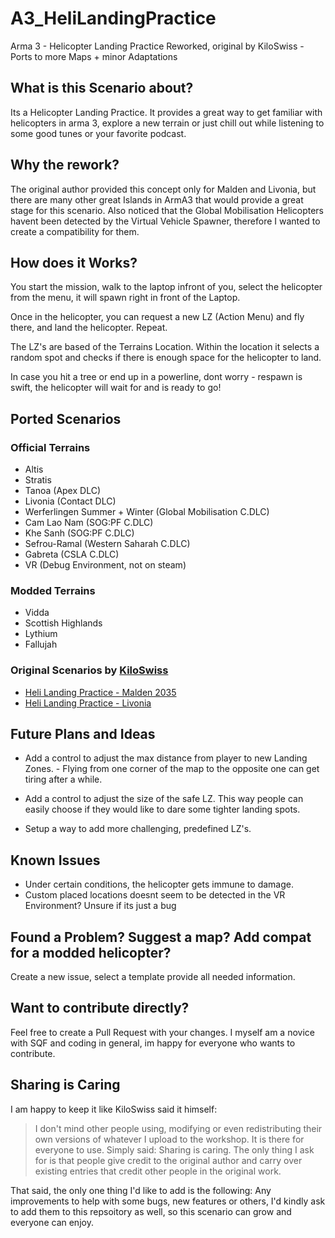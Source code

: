 # A3_HeliLandingPractice
Arma 3 - Helicopter Landing Practice Reworked, original by KiloSwiss - Ports to more Maps + minor Adaptations

## What is this Scenario about?

Its a Helicopter Landing Practice. It provides a great way to get familiar with helicopters in arma 3, explore a new terrain or just chill out while listening to some good tunes or your favorite podcast.

## Why the rework?
The original author provided this concept only for Malden and Livonia, but there are many other great Islands in ArmA3 that would provide a great stage for this scenario. Also noticed that the Global Mobilisation Helicopters havent been detected by the Virtual Vehicle Spawner, therefore I wanted to create a compatibility for them.

## How does it Works?

You start the mission, walk to the laptop infront of you, select the helicopter from the menu, it will spawn right in front of the Laptop.

Once in the helicopter, you can request a new LZ (Action Menu) and fly there, and land the helicopter. Repeat.

The LZ's are based of the Terrains Location. Within the location it selects a random spot and checks if there is enough space for the helicopter to land.

In case you hit a tree or end up in a powerline, dont worry - respawn is swift, the helicopter will wait for and is ready to go!



## Ported Scenarios

### Official Terrains
- Altis
- Stratis
- Tanoa (Apex DLC)
- Livonia (Contact DLC)
- Werferlingen Summer + Winter (Global Mobilisation C.DLC)
- Cam Lao Nam (SOG:PF C.DLC)
- Khe Sanh (SOG:PF C.DLC)
- Sefrou-Ramal (Western Saharah C.DLC)
- Gabreta (CSLA C.DLC)
- VR (Debug Environment, not on steam)

### Modded Terrains
- Vidda
- Scottish Highlands
- Lythium
- Fallujah

### Original Scenarios by [KiloSwiss](https://steamcommunity.com/id/kiloswiss)
- [Heli Landing Practice - Malden 2035](https://steamcommunity.com/sharedfiles/filedetails/?id=1984807345)
- [Heli Landing Practice - Livonia](https://steamcommunity.com/sharedfiles/filedetails/?id=1962268953)



## Future Plans and Ideas
- Add a control to adjust the max distance from player to new Landing Zones. - Flying from one corner of the map to the opposite one can get tiring after a while.
- Add a control to adjust the size of the safe LZ. This way people can easily choose if they would like to dare some tighter landing spots.

- Setup a way to add more challenging, predefined LZ's. 


## Known Issues
- Under certain conditions, the helicopter gets immune to damage.
- Custom placed locations doesnt seem to be detected in the VR Environment? Unsure if its just a bug

## Found a Problem? Suggest a map? Add compat for a modded helicopter? 
Create a new issue, select a template provide all needed information.

## Want to contribute directly?
Feel free to create a Pull Request with your changes.
I myself am a novice with SQF and coding in general, im happy for everyone who wants to contribute.

## Sharing is Caring
I am happy to keep it like KiloSwiss said it himself:

> I don't mind other people using, modifying or even redistributing their own versions of whatever I upload to the workshop.
> It is there for everyone to use.
> Simply said: Sharing is caring.
> The only thing I ask for is that people give credit to the original author and carry over existing entries that credit other people in the original work. 

That said, the only one thing I'd like to add is the following:
Any improvements to help with some bugs, new features or others, I'd kindly ask to add them to this repsoitory as well, so this scenario can grow and everyone can enjoy.




